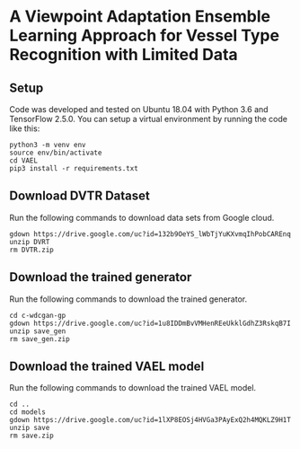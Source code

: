 # A Viewpoint Adaptation Ensemble Learning Approach for Vessel Type Recognition with Limited Data
## Setup
Code was developed and tested on Ubuntu 18.04 with Python 3.6 and TensorFlow 2.5.0. You can setup a virtual environment by running the code like this:
```
python3 -m venv env
source env/bin/activate
cd VAEL
pip3 install -r requirements.txt
```
## Download DVTR Dataset
Run the following commands to download data sets from Google cloud.
```
gdown https://drive.google.com/uc?id=132b9OeYS_lWbTjYuKXvmqIhPobCAREnq
unzip DVRT
rm DVTR.zip
```
## Download the trained generator
Run the following commands to download the trained generator.
```
cd c-wdcgan-gp
gdown https://drive.google.com/uc?id=1u8IDDmBvVMHenREeUkklGdhZ3RskqB7I
unzip save_gen
rm save_gen.zip
```
## Download the trained VAEL model
Run the following commands to download the trained VAEL model.
```
cd ..
cd models
gdown https://drive.google.com/uc?id=1lXP8EOSj4HVGa3PAyExQ2h4MQKLZ9H1T
unzip save
rm save.zip
```
